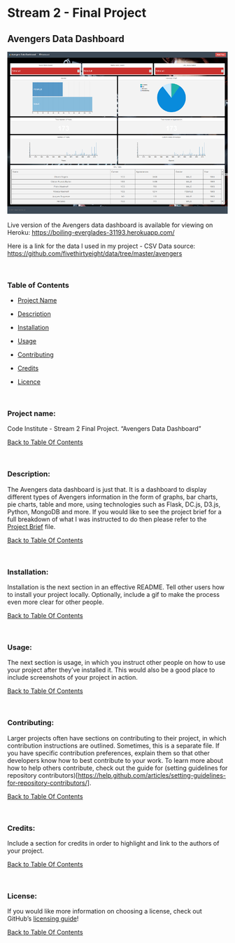 Stream 2 - Final Project
========================

Avengers Data Dashboard
-----------------------

![](readme_img/dashboard.png)

Live version of the Avengers data dashboard is available for viewing on Heroku:
<https://boiling-everglades-31193.herokuapp.com/>

Here is a link for the data I used in my project - CSV Data source:
https://github.com/fivethirtyeight/data/tree/master/avengers

 

### **Table of Contents**

-   [Project Name](\#project-name)

-   [Description](\#description)

-   [Installation](\#installation)

-   [Usage](\#usage)

-   [Contributing](\#contributing)

-   [Credits](\#credits)

-   [Licence](\#license)

 

### **Project name**: 

Code Institute - Stream 2 Final Project. “Avengers Data Dashboard”

[Back to Table Of Contents](\#table-of-contents)

 

### **Description**: 

The Avengers data dashboard is just that. It is a dashboard to display different
types of Avengers information in the form of graphs, bar charts, pie charts,
table and more, using technologies such as Flask, DC.js, D3.js, Python, MongoDB
and more. If you would like to see the project brief for a full breakdown of
what I was instructed to do then please refer to the [Project
Brief](ProjectBrief.md) file.

[Back to Table Of Contents](\#table-of-contents)

 

### **Installation**: 

Installation is the next section in an effective README. Tell other users how to
install your project locally. Optionally, include a gif to make the process even
more clear for other people.

[Back to Table Of Contents](\#table-of-contents)

 

### **Usage**: 

The next section is usage, in which you instruct other people on how to use your
project after they’ve installed it. This would also be a good place to include
screenshots of your project in action.

[Back to Table Of Contents](\#table-of-contents)

 

### **Contributing**: 

Larger projects often have sections on contributing to their project, in which
contribution instructions are outlined. Sometimes, this is a separate file. If
you have specific contribution preferences, explain them so that other
developers know how to best contribute to your work. To learn more about how to
help others contribute, check out the guide for (setting guidelines for
repository
contributors)[https://help.github.com/articles/setting-guidelines-for-repository-contributors/].

[Back to Table Of Contents](\#table-of-contents)

 

### **Credits**: 

Include a section for credits in order to highlight and link to the authors of
your project.

[Back to Table Of Contents](\#table-of-contents)

 

### **License**: 

If you would like more information on choosing a license, check out
GitHub’s [licensing guide](http://choosealicense.com/)!

[Back to Table Of Contents](\#table-of-contents)

 
